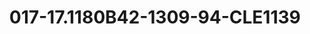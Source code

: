 ---
title: 017-17.1180B42-1309-94-CLE1139
image: 017-17.1180B42-1309-94-CLE1139.png
brand: sposo
layout: vestito
---